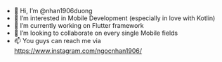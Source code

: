 - 👋 Hi, I’m @nhan1906duong
- 👀 I’m interested in Mobile Development (especially in love with Kotlin)
- 🌱 I’m currently working on Flutter framework
- 💞️ I’m looking to collaborate on every single Mobile fields
- 📫 You guys can reach me via https://www.instagram.com/ngocnhan1906/

<!---
nhan1906duong/nhan1906duong is a ✨ special ✨ repository because its `README.md` (this file) appears on your GitHub profile.
You can click the Preview link to take a look at your changes.
--->
